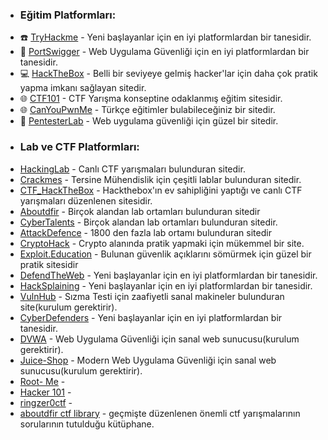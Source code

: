 

* ### Eğitim Platformları:
 - ☎️ [TryHackme](https://tryhackme.com/) - Yeni başlayanlar için en iyi platformlardan bir tanesidir.
 - 📖 [PortSwigger](https://portswigger.net/web-security/all-materials) - Web Uygulama Güvenliği için en iyi platformlardan bir tanesidir.
 - 💻 [HackTheBox](https://www.hackthebox.com/) - Belli bir seviyeye gelmiş hacker'lar için daha çok pratik yapma imkanı sağlayan sitedir.
 - 🌐 [CTF101](https://ctf101.org/) - CTF Yarışma konseptine odaklanmış eğitim sitesidir.
 - 🌐 [CanYouPwnMe](https://canyoupwn.me/courses/) - Türkçe eğitimler bulabileceğiniz bir sitedir.
 - 📖 [PentesterLab](https://pentesterlab.com/) - Web uygulama güvenliği için güzel bir sitedir.




* ### Lab ve CTF Platformları:
 -  [HackingLab](https://hacking-lab.com/events/) - Canlı CTF yarışmaları bulunduran sitedir.
 -  [Crackmes](https://crackmes.one/) - Tersine Mühendislik için çeşitli lablar bulunduran sitedir.
 -  [CTF_HackTheBox](https://ctf.hackthebox.com/) - Hackthebox'ın ev sahipliğini yaptığı ve canlı CTF yarışmaları düzenlenen sitesidir.
 -  [Aboutdfir](https://aboutdfir.com/education/challenges-ctfs/) - Birçok alandan lab ortamları bulunduran sitedir
 -  [CyberTalents](https://cybertalents.com/challenges/) - Birçok alandan lab ortamları bulunduran sitedir.
 -  [AttackDefence](https://attackdefense.com/) - 1800 den fazla lab ortamı bulunduran sitedir
 -  [CryptoHack](https://cryptohack.org/) - Crypto alanında pratik yapmaki için mükemmel bir site.
 -  [Exploit.Education](https://exploit.education/) - Bulunan güvenlik açıklarını sömürmek için güzel bir pratik sitesidir
 -  [DefendTheWeb](https://defendtheweb.net/) - Yeni başlayanlar için en iyi platformlardan bir tanesidir.
 -  [HackSplaining](https://www.hacksplaining.com/lessons) - Yeni başlayanlar için en iyi platformlardan bir tanesidir.
 -  [VulnHub](https://www.vulnhub.com/) - Sızma Testi için zaafiyetli sanal makineler bulunduran site(kurulum gerektirir).
 -  [CyberDefenders](https://cyberdefenders.org/blueteam-ctf-challenges/) - Yeni başlayanlar için en iyi platformlardan bir tanesidir.
 -  [DVWA](https://github.com/digininja/DVWA) - Web Uygulama Güvenliği için sanal web sunucusu(kurulum gerektirir).
 -  [Juice-Shop](https://github.com/juice-shop/juice-shop) - Modern Web Uygulama Güvenliği için sanal web sunucusu(kurulum gerektirir).
 -  [Root- Me](https://www.root-me.org/?lang=en) - 
 -  [Hacker 101](https://ctf.hacker101.com/) - 
 -  [ringzer0ctf](https://ringzer0ctf.com/challenges) - 
 - [aboutdfir ctf library](https://aboutdfir.com/education/challenges-ctfs/) - geçmişte düzenlenen önemli ctf yarışmalarının sorularının tutulduğu kütüphane.

